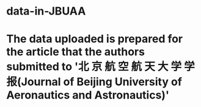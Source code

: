 # data-in-JBUAA
# The data uploaded is prepared for the article that the authors submitted to '北 京 航 空 航 天 大 学 学 报(Journal of Beijing University of Aeronautics and Astronautics)'
